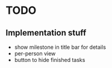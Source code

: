 # TODO

## Implementation stuff

 * show milestone in title bar for details
 * per-person view
 * button to hide finished tasks
